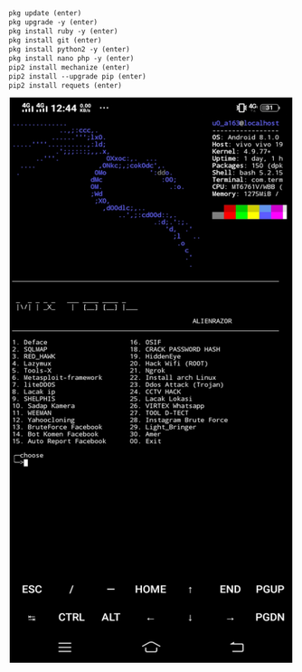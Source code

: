 ```
pkg update (enter)  
pkg upgrade -y (enter)  
pkg install ruby -y (enter)      
pkg install git (enter)  
pkg install python2 -y (enter)  
pkg install nano php -y (enter)  
pip2 install mechanize (enter)  
pip2 install --upgrade pip (enter)  
pip2 install requets (enter)

```
<p align="center">

<img src='https://raw.githubusercontent.com/Alienrazor/SS/main/Screenshot_20230318_004413.jpg' style="height:1000px;width:500px;" >
